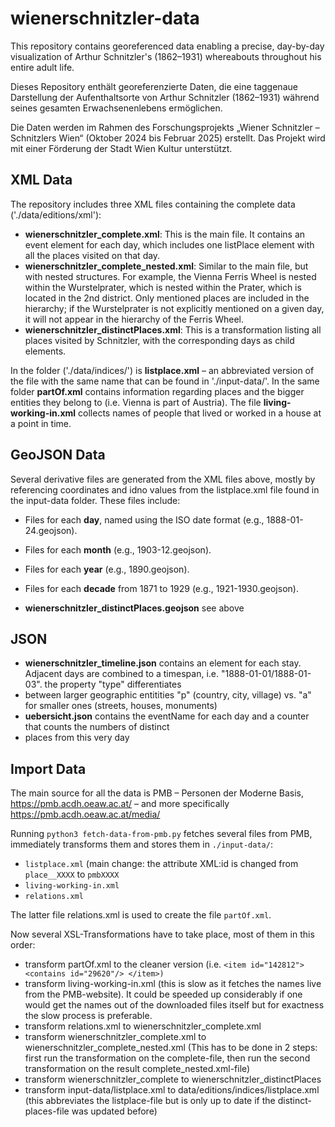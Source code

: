 # wienerschnitzler-data

This repository contains georeferenced data enabling a precise, day-by-day visualization of Arthur Schnitzler's (1862–1931) whereabouts throughout his entire adult life.

Dieses Repository enthält georeferenzierte Daten, die eine taggenaue Darstellung der Aufenthaltsorte von Arthur Schnitzler (1862–1931) während seines gesamten Erwachsenenlebens ermöglichen.

Die Daten werden im Rahmen des Forschungsprojekts „Wiener Schnitzler – Schnitzlers Wien“ (Oktober 2024 bis Februar 2025) erstellt. Das Projekt wird mit einer Förderung der Stadt Wien Kultur unterstützt.

## XML Data

The repository includes three XML files containing the complete data ('./data/editions/xml'):

* __wienerschnitzler_complete.xml__: This is the main file. It contains an event element for each day, which includes one listPlace element with all the places visited on that day.
* __wienerschnitzler_complete_nested.xml__: Similar to the main file, but with nested structures. For example, the Vienna Ferris Wheel is nested within the Wurstelprater, which is nested within the Prater, which is located in the 2nd district. Only mentioned places are included in the hierarchy; if the Wurstelprater is not explicitly mentioned on a given day, it will not appear in the hierarchy of the Ferris Wheel.
* __wienerschnitzler_distinctPlaces.xml__: This is a transformation listing all places visited by Schnitzler, with the corresponding days as child elements.

In the folder ('./data/indices/') is __listplace.xml__ – an abbreviated version of the file with the same name that can be found in './input-data/'. In the same folder __partOf.xml__ contains information regarding places and the bigger entities they belong to (i.e. Vienna is part of Austria). The file __living-working-in.xml__ collects names of people that lived or worked in a house at a point in time.


## GeoJSON Data

Several derivative files are generated from the XML files above, mostly by referencing coordinates and idno values from the listplace.xml file found in the input-data folder. These files include:

* Files for each __day__, named using the ISO date format (e.g., 1888-01-24.geojson).
* Files for each __month__ (e.g., 1903-12.geojson).
* Files for each __year__ (e.g., 1890.geojson).
* Files for each __decade__ from 1871 to 1929 (e.g., 1921-1930.geojson).

* __wienerschnitzler_distinctPlaces.geojson__ see above


## JSON

* __wienerschnitzler_timeline.json__ contains an element for each stay. Adjacent days are combined to a timespan, i.e. "1888-01-01/1888-01-03". the property "type" differentiates
* between larger geographic entitities "p" (country, city, village) vs. "a" for smaller ones (streets, houses, monuments)
* __uebersicht.json__ contains the eventName for each day and a counter that counts the numbers of distinct
* places from this very day

## Import Data ##

The main source for all the data is PMB – Personen der Moderne Basis, https://pmb.acdh.oeaw.ac.at/ – and more specifically https://pmb.acdh.oeaw.ac.at/media/

Running `python3 fetch-data-from-pmb.py` fetches several files from PMB, immediately transforms them and stores them in `./input-data/`:
* `listplace.xml` (main change: the attribute XML:id is changed from `place__XXXX` to `pmbXXXX`
* `living-working-in.xml`
* `relations.xml`

The latter file relations.xml is used to create the file `partOf.xml`. 

Now several XSL-Transformations have to take place, most of them in this order:

* transform partOf.xml to the cleaner version (i.e. `<item id="142812">
         <contains id="29620"/>
      </item>)`
* transform living-working-in.xml (this is slow as it fetches the names live from the PMB-website). It could be speeded up considerably if one would get the names out of the downloaded files itself but for exactness the slow process is preferable.
* transform relations.xml to wienerschnitzler_complete.xml
* transform wienerschnitzler_complete.xml to wienerschnitzler_complete_nested.xml (This has to be done in 2 steps: first run the transformation on the complete-file, then run the second transformation on the result complete_nested.xml-file)
* transform wienerschnitzler_complete to wienerschnitzler_distinctPlaces
* transform input-data/listplace.xml to data/editions/indices/listplace.xml (this abbreviates the listplace-file but is only up to date if the distinct-places-file was updated before)
